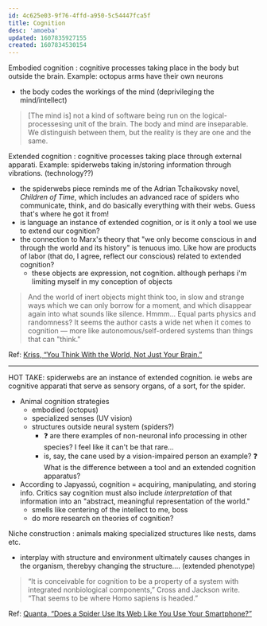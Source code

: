 ```yaml
---
id: 4c625e03-9f76-4ffd-a950-5c54447fca5f
title: Cognition
desc: 'amoeba'
updated: 1607835927155
created: 1607834530154
---
```


Embodied cognition
: cognitive processes taking place in the body but outside the brain. Example: octopus arms have their own neurons

- the body codes the workings of the mind (deprivileging the mind/intellect)

> [The mind is] not a kind of software being run on the logical-processesing unit of the brain.
The body and mind are inseparable. We distinguish between them, but the reality is they are one and the same.

Extended cognition
: cognitive processes taking place through external apparati. Example: spiderwebs taking in/storing information through vibrations. (technology??)

- the spiderwebs piece reminds me of the Adrian Tchaikovsky novel, _Children of Time_, which includes an advanced race of spiders who communicate, think, and do basically everything with their webs. Guess that's where he got it from!
- is language an instance of extended cognition, or is it only a tool we use to extend our cognition? 
- the connection to Marx's theory that "we only become conscious in and through the world and its history" is tenuous imo. Like how are products of labor (that do, I agree, reflect our conscious) related to extended cognition?
  - these objects are expression, not cognition. although perhaps i'm limiting myself in my conception of objects
> And the world of inert objects might think too, in slow and strange ways which we can only borrow for a moment, and which disappear again into what sounds like silence.
Hmmm... Equal parts physics and randomness? It seems the author casts a wide net when it comes to cognition — more like autonomous/self-ordered systems than things that can "think."

Ref:
[Kriss, “You Think With the World, Not Just Your Brain.”](https://www.theatlantic.com/science/archive/2017/10/extended-embodied-cognition/542808/)

___

HOT TAKE: spiderwebs are an instance of extended cognition. ie webs are cognitive apparati that serve as sensory organs, of a sort, for the spider.

- Animal cognition strategies
  - embodied (octopus)
  - specialized senses (UV vision)
  - structures outside neural system (spiders?)
    - ❓ are there examples of non-neuronal info processing in other species? I feel like it can't be that rare...
    - is, say, the cane used by a vision-impaired person an example?
❓ What is the difference between a tool and an extended cognition apparatus?
- According to Japyassú, cognition = acquiring, manipulating, and storing info. Critics say cognition must also include _interpretation_ of that information into an "abstract, meaningful representation of the world."
  - smells like centering of the intellect to me, boss
  - do more research on theories of cognition?

Niche construction
: animals making specialized structures like nests, dams etc.

- interplay with structure and environment ultimately causes changes in the organism, therebyy changing the structure.... (extended phenotype)

> “It is conceivable for cognition to be a property of a system with integrated nonbiological components,” Cross and Jackson write. “That seems to be where Homo sapiens is headed.”

Ref:
[Quanta, “Does a Spider Use Its Web Like You Use Your Smartphone?”](https://www.theatlantic.com/science/archive/2017/05/spider-brain-spider-brain/528153/)